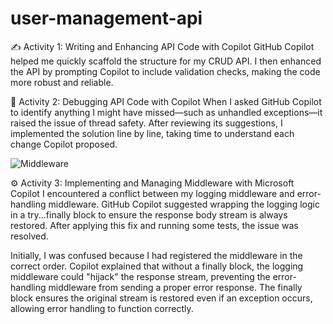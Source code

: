 # user-management-api

✍️ Activity 1: Writing and Enhancing API Code with Copilot
GitHub Copilot helped me quickly scaffold the structure for my CRUD API. I then enhanced the API by prompting Copilot to include validation checks, making the code more robust and reliable.

🐞 Activity 2: Debugging API Code with Copilot
When I asked GitHub Copilot to identify anything I might have missed—such as unhandled exceptions—it raised the issue of thread safety. After reviewing its suggestions, I implemented the solution line by line, taking time to understand each change Copilot proposed.

![Middleware](https://github.com/user-attachments/assets/09f64ed0-a89e-48f8-8ab5-148e7f44dda7)

⚙️ Activity 3: Implementing and Managing Middleware with Microsoft Copilot
I encountered a conflict between my logging middleware and error-handling middleware. GitHub Copilot suggested wrapping the logging logic in a try...finally block to ensure the response body stream is always restored. After applying this fix and running some tests, the issue was resolved.

Initially, I was confused because I had registered the middleware in the correct order. Copilot explained that without a finally block, the logging middleware could "hijack" the response stream, preventing the error-handling middleware from sending a proper error response. The finally block ensures the original stream is restored even if an exception occurs, allowing error handling to function correctly.
